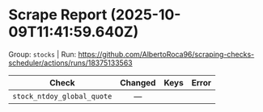 # Scrape Report (2025-10-09T11:41:59.640Z)

Group: `stocks`  |  Run: https://github.com/AlbertoRoca96/scraping-checks-scheduler/actions/runs/18375133563

| Check | Changed | Keys | Error |
|---|:---:|:--|:--|
| `stock_ntdoy_global_quote` | — |  |  |
